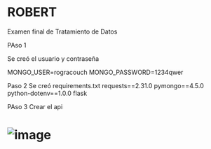 # ROBERT
Examen final de Tratamiento de Datos

PAso 1

Se creó el usuario y contraseña

MONGO_USER=rogracouch
MONGO_PASSWORD=1234qwer

Paso 2
Se creó requirements.txt
requests==2.31.0
pymongo==4.5.0
python-dotenv==1.0.0
flask

PAso 3
Crear el api



# ![image](https://github.com/rogra4813/ROBERT/assets/144501789/f72b4098-ea8a-495e-a477-072a52fe8604)

